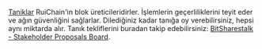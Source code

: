 [Taniklar](introduction/witness) RuiChain'in blok üreticileridirler. İşlemlerin geçerliliklerini teyit eder ve ağın güvenliğini sağlarlar. Dilediğiniz kadar tanığa oy verebilirsiniz, hepsi aynı miktarda alır. Tanık tekliflerini buradan takip edebilirsiniz: [BitSharestalk - Stakeholder Proposals Board](https://bitsharestalk.org/index.php/board,75.0.html).
